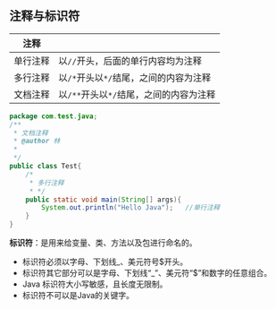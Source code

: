 ## 注释与标识符



| 注释     |                                         |
| -------- | --------------------------------------- |
| 单行注释 | 以`//`开头，后面的单行内容均为注释      |
| 多行注释 | 以`/*`开头以`*/`结尾，之间的内容为注释  |
| 文档注释 | 以`/**`开头以`*/`结尾，之间的内容为注释 |

```java
package com.test.java;
/**
 * 文档注释
 * @author 林
 *
 */
public class Test{
	/*
	 * 多行注释
	 * */
    public static void main(String[] args){
        System.out.println("Hello Java");	//单行注释
	}
}
```



**标识符**：是用来给变量、类、方法以及包进行命名的。

- 标识符必须以字母、下划线_、美元符号$开头。 
- 标识符其它部分可以是字母、下划线“_”、美元符“$”和数字的任意组合。
- Java 标识符大小写敏感，且长度无限制。
- 标识符不可以是Java的关键字。